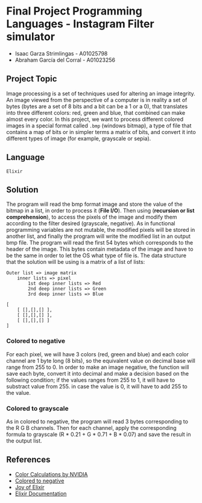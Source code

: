 # Final Project Programming Languages - Instagram Filter simulator

* Isaac Garza Strimlingas - A01025798
* Abraham García del Corral - A01023256

## Project Topic

Image processing is a set of techniques used for altering an image integrity. An image viewed from the perspective of a computer is in reality a set of bytes (bytes are a set of 8 bits and a bit can be a 1 or a 0), that translates into three different colors: red, green and blue, that combined can make almost every color. 
In this project, we want to process different colored images in a special format called ```.bmp``` (windows bitmap), a type of file that contains a map of bits or in simpler terms a matrix of bits, and convert it into different types of image (for example, grayscale or sepia).  


## Language

```Elixir```


## Solution

The program will read the bmp format image and store the value of the bitmap in a list, in order to process it (<b>File I/O</b>). Then using (<b>recursion or list comprehension</b>), to access the pixels of the image and modify them according to the filter desired (grayscale, negative). As in functional programming variables are not mutable, the modified pixels will be stored in another list, and finally the program will write the modified list in an output bmp file.
The program will read the first 54 bytes which corresponds to the header of the image. This bytes contain metadata of the image and have to be the same in order to let the OS what type of file is.
The data structure that the solution will be using is a matrix of a list of lists:

```
Outer list => image matrix
    inner lists => pixel
        1st deep inner lists => Red
        2nd deep inner lists => Green
        3rd deep inner lists => Blue

[ 
    [ [],[],[] ],
    [ [],[],[] ],
    [ [],[],[] ]
]
```
### Colored to negative
For each pixel, we will have 3 colors (red, green and blue) and each color channel are 1 byte long (8 bits), so the equivalent value on decimal base will range from 255 to 0. In order to make an image negative, the function will save each byte, convert it into decimal and make a decision based on the following condition; if the values ranges from 255 to 1, it will have to substract value from 255. in case the value is 0, it will have to add 255 to the value.

### Colored to grayscale 
As in colored to negative, the program will read 3 bytes corresponding to the R G B channels. Then for each channel, apply the corresponding formula to grayscale (R * 0.21 + G * 0.71 + B * 0.07) and save the result in the output list. 

## References

* [Color Calculations by NVIDIA](http://harmanani.github.io/classes/csc447/Notes/Lecture16.pdf)
* [Colored to negative](https://dyclassroom.com/image-processing-project/how-to-convert-a-color-image-into-negative)
* [Joy of Elixir](https://joyofelixir.com/toc.html)
* [Elixir Documentation](https://hexdocs.pm/elixir/Kernel.htm)